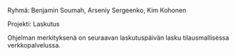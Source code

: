 
Ryhmä: Benjamin Soumah, Arseniy Sergeenko, Kim Kohonen

Projekti: Laskutus

Ohjelman merkityksenä on seuraavan laskutuspäivän lasku tilausmallisessa verkkopalvelussa.

